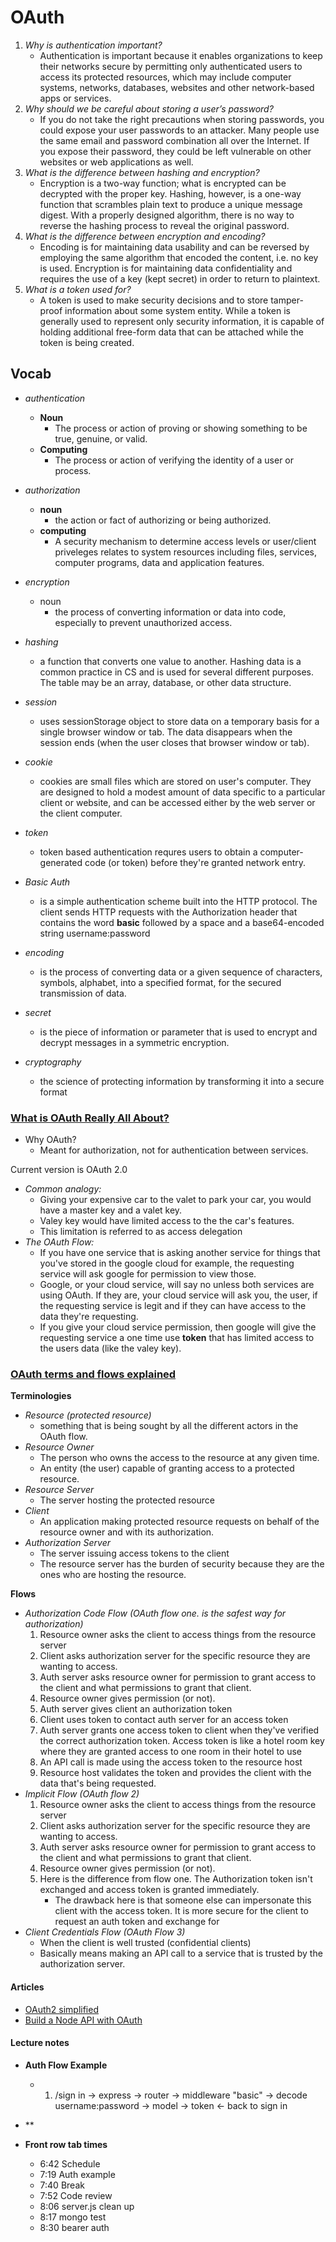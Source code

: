 # OAuth

1. _Why is authentication important?_
   - Authentication is important because it enables organizations to keep their networks secure by permitting only authenticated users to access its protected resources, which may include computer systems, networks, databases, websites and other network-based apps or services.
1. _Why should we be careful about storing a user’s password?_
   - If you do not take the right precautions when storing passwords, you could expose your user passwords to an attacker. Many people use the same email and password combination all over the Internet. If you expose their password, they could be left vulnerable on other websites or web applications as well.
1. _What is the difference between hashing and encryption?_
   - Encryption is a two-way function; what is encrypted can be decrypted with the proper key. Hashing, however, is a one-way function that scrambles plain text to produce a unique message digest. With a properly designed algorithm, there is no way to reverse the hashing process to reveal the original password.
1. _What is the difference between encryption and encoding?_
   - Encoding is for maintaining data usability and can be reversed by employing the same algorithm that encoded the content, i.e. no key is used. Encryption is for maintaining data confidentiality and requires the use of a key (kept secret) in order to return to plaintext.
1. _What is a token used for?_
   - A token is used to make security decisions and to store tamper-proof information about some system entity. While a token is generally used to represent only security information, it is capable of holding additional free-form data that can be attached while the token is being created.

## Vocab

- _authentication_
  - **Noun**
    - The process or action of proving or showing something to be true, genuine, or valid.
  - **Computing**
    - The process or action of verifying the identity of a user or process.
- _authorization_
  - **noun**
    - the action or fact of authorizing or being authorized.
  - **computing**
    - A security mechanism to determine access levels or user/client priveleges relates to system resources including files, services, computer programs, data and application features.
- _encryption_
  - noun
    - the process of converting information or data into code, especially to prevent unauthorized access.
- _hashing_
  - a function that converts one value to another. Hashing data is a common practice in CS and is used for several different purposes. The table may be an array, database, or other data structure.
- _session_
  - uses sessionStorage object to store data on a temporary basis for a single browser window or tab. The data disappears when the session ends (when the user closes that browser window or tab).
- _cookie_
  - cookies are small files which are stored on user's computer. They are designed to hold a modest amount of data specific to a particular client or website, and can be accessed either by the web server or the client computer.
- _token_

  - token based authentication requres users to obtain a computer-generated code (or token) before they're granted network entry.

- _Basic Auth_
  - is a simple authentication scheme built into the HTTP protocol. The client sends HTTP requests with the Authorization header that contains the word **basic** followed by a space and a base64-encoded string username:password
- _encoding_
  - is the process of converting data or a given sequence of characters, symbols, alphabet, into a specified format, for the secured transmission of data.
- _secret_
  - is the piece of information or parameter that is used to encrypt and decrypt messages in a symmetric encryption.
- _cryptography_
  - the science of protecting information by transforming it into a secure format

### [What is OAuth Really All About?](https://www.youtube.com/watch?v=t4-416mg6iU)

- Why OAuth?
  - Meant for authorization, not for authentication between services.

Current version is OAuth 2.0

- _Common analogy:_
  - Giving your expensive car to the valet to park your car, you would have a master key and a valet key.
  - Valey key would have limited access to the the car's features.
  - This limitation is referred to as access delegation
- _The OAuth Flow:_
  - If you have one service that is asking another service for things that you've stored in the google cloud for example, the requesting service will ask google for permission to view those.
  - Google, or your cloud service, will say no unless both services are using OAuth. If they are, your cloud service will ask you, the user, if the requesting service is legit and if they can have access to the data they're requesting.
  - If you give your cloud service permission, then google will give the requesting service a one time use **token** that has limited access to the users data (like the valey key).

### [OAuth terms and flows explained](https://www.youtube.com/watch?v=3pZ3Nh8tgTE)

**Terminologies**

- _Resource (protected resource)_
  - something that is being sought by all the different actors in the OAuth flow.
- _Resource Owner_
  - The person who owns the access to the resource at any given time.
  - An entity (the user) capable of granting access to a protected resource.
- _Resource Server_
  - The server hosting the protected resource
- _Client_
  - An application making protected resource requests on behalf of the resource owner and with its authorization.
- _Authorization Server_
  - The server issuing access tokens to the client
  - The resource server has the burden of security because they are the ones who are hosting the resource.

**Flows**

- _Authorization Code Flow (OAuth flow one. is the safest way for authorization)_
  1.  Resource owner asks the client to access things from the resource server
  1.  Client asks authorization server for the specific resource they are wanting to access.
  1.  Auth server asks resource owner for permission to grant access to the client and what permissions to grant that client.
  1.  Resource owner gives permission (or not).
  1.  Auth server gives client an authorization token
  1.  Client uses token to contact auth server for an access token
  1.  Auth server grants one access token to client when they've verified the correct authorization token. Access token is like a hotel room key where they are granted access to one room in their hotel to use
  1.  An API call is made using the access token to the resource host
  1.  Resource host validates the token and provides the client with the data that's being requested.
- _Implicit Flow (OAuth flow 2)_
  1. Resource owner asks the client to access things from the resource server
  1. Client asks authorization server for the specific resource they are wanting to access.
  1. Auth server asks resource owner for permission to grant access to the client and what permissions to grant that client.
  1. Resource owner gives permission (or not).
  1. Here is the difference from flow one. The Authorization token isn't exchanged and access token is granted immediately.
     - The drawback here is that someone else can impersonate this client with the access token. It is more secure for the client to request an auth token and exchange for
- _Client Credentials Flow (OAuth Flow 3)_
  - When the client is well trusted (confidential clients)
  - Basically means making an API call to a service that is trusted by the authorization server.

#### Articles

- [OAuth2 simplified](https://aaronparecki.com/oauth-2-simplified/)
- [Build a Node API with OAuth](https://developer.okta.com/blog/2018/08/21/build-secure-rest-api-with-node)

#### Lecture notes

- **Auth Flow Example**

  - 1. /sign in
       -> express
       -> router
       -> middleware "basic"
       -> decode username:password
       -> model
       -> token
       <- back to sign in

- \*\*

- **Front row tab times**
  - 6:42 Schedule
  - 7:19 Auth example
  - 7:40 Break
  - 7:52 Code review
  - 8:06 server.js clean up
  - 8:17 mongo test
  - 8:30 bearer auth

  
